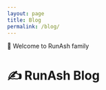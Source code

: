 ```yaml
--- 
layout: page 
title: Blog 
permalink: /blog/ 
--- 
```

👏 Welcome to RunAsh family 
# ✍️ RunAsh Blog 
